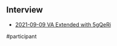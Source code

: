 ## Interview
- [2021-09-09 VA Extended with 5gQeRi](data/interviews/2021-09-09%20VA%20Extended%20with%205gQeRi.md)

#participant 